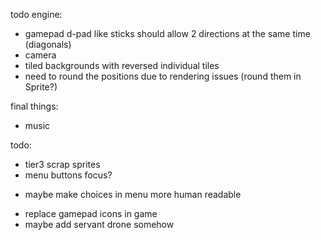 todo engine:
- gamepad d-pad like sticks should allow 2 directions at the same time (diagonals)
- camera
- tiled backgrounds with reversed individual tiles
- need to round the positions due to rendering issues (round them in Sprite?)

final things:
- music

todo:
- tier3 scrap sprites
- menu buttons focus?

+ maybe make choices in menu more human readable
- replace gamepad icons in game
- maybe add servant drone somehow
